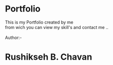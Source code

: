 # Portfolio <br>
This is my Portfolio created by me <br>
from wich you can view my skill's and contact me ..<br>
<br>
Author:- <h1>Rushikseh B. Chavan </h1>
